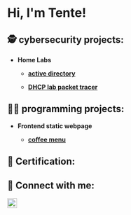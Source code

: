 <h1>Hi, I'm Tente!</h1>

<h2>🕵 cybersecurity projects: </h2>
 <ul>
    <li><b><strong>Home Labs </li>
        <ul>
            <li><a href="https://github.com/TenteNsenga1/ActiveDirectoryLab"> active directory </a></li>
           </ul>
     <ul>
            <li><a href="https://github.com/TenteNsenga1/ActiveDirectoryLab"> DHCP lab packet tracer </a></li>
           </ul>
    </li>
</ul>
<h2>👨‍💻 programming projects: </h2>
<ul>
    <li><b><strong>Frontend static webpage</li>
        <ul>
            <li><a href="https://github.com/TenteNsenga1/cafe-menu"> coffee menu </a></li>
           </ul>
    </li>
</ul>
<h2>📃 Certification: </h2>
<h2> 🤳 Connect with me:</h2>

[<img align="left" alt="tente-parbo-nsenga | LinkedIn" width="22px" src="https://cdn.jsdelivr.net/npm/simple-icons@v3/icons/linkedin.svg" />][linkedin]

[linkedin]: https://linkedin.com/in/tente-parbo-nsenga

<!--
**Tentensenga1/Tentensenga1** is a ✨ _special_ ✨ repository because its `README.md` (this file) appears on your GitHub profile.

Here are some ideas to get you started:

- 🔭 I’m currently working on ...
- 🌱 I’m currently learning ...
- 👯 I’m looking to collaborate on ...
- 🤔 I’m looking for help with ...
- 💬 Ask me about ...
- 📫 How to reach me: ...
- 😄 Pronouns: ...
- ⚡ Fun fact: ...
-->
